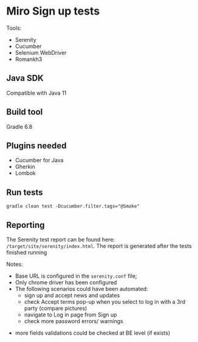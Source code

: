 # Miro Sign up tests

Tools:

- Serenity
- Cucumber
- Selenium WebDriver
- Romankh3

## Java SDK

Compatible with Java 11

## Build tool

Gradle 6.8

## Plugins needed

- Cucumber for Java
- Gherkin
- Lombok

## Run tests

```
gradle clean test -Dcucumber.filter.tags="@Smoke"
```

## Reporting

The Serenity test report can be found here: `/target/site/serenity/index.html`. The report is generated after the tests
finished running

Notes:

- Base URL is configured in the `serenity.conf` file;
- Only chrome driver has been configured
- The following scenarios could have been automated:
    - sign up and accept news and updates
    - check Accept terms pop-up when you select to log in with a 3rd party (compare pictures)
    - navigate to Log in page from Sign up
    - check more password errors/ warnings

* more fields validations could be checked at BE level (if exists)
    
    
